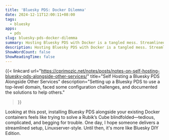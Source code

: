 ```yaml
---
title: 'Bluesky PDS: Docker Dilemma'
date: 2024-12-11T12:00:11+08:00
tags:
  - bluesky
apps:
  - pds
slug: bluesky-pds-docker-dilemma
summary: Hosting Bluesky PDS with Docker is a tangled mess. Streamlined setups, where art thou?
description: Hosting Bluesky PDS with Docker is a tangled mess. Streamlined setups, where art thou?
ShowWordCount: false
ShowReadingTime: false
---
```

{{< linkcard 
  url="https://cprimozic.net/notes/posts/notes-on-self-hosting-bluesky-pds-alongside-other-services/" 
  title="Self Hosting a Bluesky PDS Alongside Other Services" 
  description="Setting up a Bluesky PDS to use a top-level domain, faced some configuration challenges, and documented the solutions to help others."
>}}

Looking at this post, installing Bluesky PDS alongside your existing Docker containers feels like trying to solve a Rubik’s Cube blindfolded—tedious, complicated, and begging for trouble. One day, I hope someone delivers a streamlined setup, Linuxserver-style. Until then, it's more like Bluesky DIY Edition.